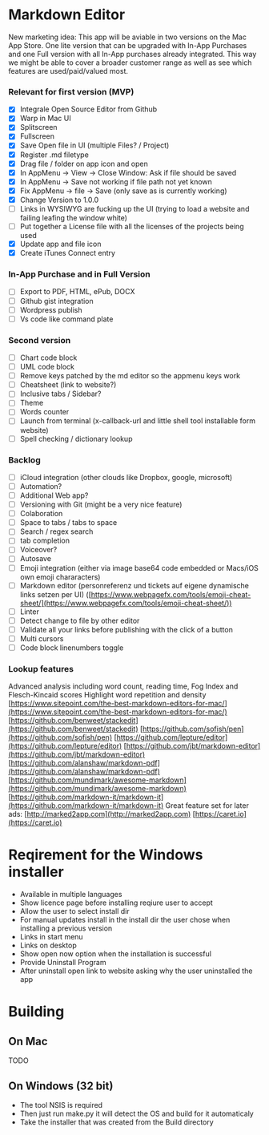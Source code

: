 # Markdown Editor

New marketing idea: This app will be aviable in two versions on the Mac App Store. One lite version that can be upgraded with In-App Purchases and one Full version with all In-App purchases already integrated. This way we might be able to cover a broader customer range as well as see which features are used/paid/valued most.

### Relevant for first version (MVP)

* [x] Integrale Open Source Editor from Github
* [x] Warp in Mac UI
* [x] Splitscreen
* [x] Fullscreen
* [x] Save Open file in UI (multiple Files? / Project)
* [x] Register .md filetype
* [x] Drag file / folder on app icon and open
* [x] In AppMenu -> View -> Close Window: Ask if file should be saved
* [x] In AppMenu -> Save not working if file path not yet known
* [x] Fix AppMenu -> file -> Save (only save as is currently working)
* [x] Change Version to 1.0.0
* [ ] Links in WYSIWYG are fucking up the UI (trying to load a website and failing leafing the window white)
* [ ] Put together a License file with all the licenses of the projects being used
* [x] Update app and file icon
* [x] Create iTunes Connect entry

### In-App Purchase and in Full Version

* [ ] Export to PDF, HTML, ePub, DOCX
* [ ] Github gist integration
* [ ] Wordpress publish
* [ ] Vs code like command plate

### Second version

* [ ] Chart code block
* [ ] UML code block
* [ ] Remove keys patched by the md editor so the appmenu keys work
* [ ] Cheatsheet (link to website?)
* [ ] Inclusive tabs / Sidebar?
* [ ] Theme
* [ ] Words counter
* [ ] Launch from terminal (x-callback-url and little shell tool installable form website)
* [ ] Spell checking / dictionary lookup

### Backlog

* [ ] iCloud integration (other clouds like Dropbox, google, microsoft)
* [ ] Automation?
* [ ] Additional Web app?
* [ ] Versioning with Git (might be a very nice feature)
* [ ] Colaboration
* [ ] Space to tabs / tabs to space
* [ ] Search / regex search
* [ ] tab completion
* [ ] Voiceover?
* [ ] Autosave
* [ ] Emoji integration (either via image base64 code embedded or Macs/iOS own emoji chararacters)
* [ ] Markdown editor (personreferenz und tickets auf eigene dynamische links setzen per UI) ([https://www.webpagefx.com/tools/emoji-cheat-sheet/](https://www.webpagefx.com/tools/emoji-cheat-sheet/))
* [ ] Linter
* [ ] Detect change to file by other editor
* [ ] Validate all your links before publishing with the click of a button
* [ ] Multi cursors
* [ ] Code block linenumbers toggle

### Lookup features

Advanced analysis including word count, reading time, Fog Index and Flesch-Kincaid scores
Highlight word repetition and density
[https://www.sitepoint.com/the-best-markdown-editors-for-mac/](https://www.sitepoint.com/the-best-markdown-editors-for-mac/)
[https://github.com/benweet/stackedit](https://github.com/benweet/stackedit)
[https://github.com/sofish/pen](https://github.com/sofish/pen)
[https://github.com/lepture/editor](https://github.com/lepture/editor)
[https://github.com/jbt/markdown-editor](https://github.com/jbt/markdown-editor)
[https://github.com/alanshaw/markdown-pdf](https://github.com/alanshaw/markdown-pdf)
[https://github.com/mundimark/awesome-markdown](https://github.com/mundimark/awesome-markdown)
[https://github.com/markdown-it/markdown-it](https://github.com/markdown-it/markdown-it)
Great feature set for later ads:
[http://marked2app.com](http://marked2app.com)
[https://caret.io](https://caret.io)


# Reqirement for the Windows installer
* Available in multiple languages
* Show licence page before installing reqiure user to accept
* Allow the user to select install dir
* For manual updates install in the install dir the user chose when installing a previous version
* Links in start menu
* Links on desktop
* Show open now option when the installation is successful
* Provide Uninstall Program
* After uninstall open link to website asking why the user uninstalled the app


# Building

## On Mac
TODO

## On Windows (32 bit)

* The tool NSIS is required
* Then just run make.py it will detect the OS and build for it automaticaly
* Take the installer that was created from the Build directory
